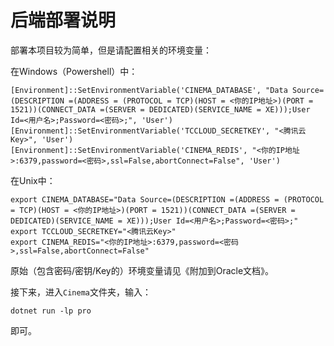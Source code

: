 # 后端部署说明

部署本项目较为简单，但是请配置相关的环境变量：

在Windows（Powershell）中：

```shell
[Environment]::SetEnvironmentVariable('CINEMA_DATABASE', "Data Source=(DESCRIPTION =(ADDRESS = (PROTOCOL = TCP)(HOST = <你的IP地址>)(PORT = 1521))(CONNECT_DATA =(SERVER = DEDICATED)(SERVICE_NAME = XE)));User Id=<用户名>;Password=<密码>;", 'User')
[Environment]::SetEnvironmentVariable('TCCLOUD_SECRETKEY', "<腾讯云Key>", 'User')
[Environment]::SetEnvironmentVariable('CINEMA_REDIS', "<你的IP地址>:6379,password=<密码>,ssl=False,abortConnect=False", 'User')
```

在Unix中：

```shell
export CINEMA_DATABASE="Data Source=(DESCRIPTION =(ADDRESS = (PROTOCOL = TCP)(HOST = <你的IP地址>)(PORT = 1521))(CONNECT_DATA =(SERVER = DEDICATED)(SERVICE_NAME = XE)));User Id=<用户名>;Password=<密码>;"
export TCCLOUD_SECRETKEY="<腾讯云Key>"
export CINEMA_REDIS="<你的IP地址>:6379,password=<密码>,ssl=False,abortConnect=False"
```

原始（包含密码/密钥/Key的）环境变量请见《附加到Oracle文档》。

接下来，进入`Cinema`文件夹，输入：

```shell
dotnet run -lp pro
```

即可。
